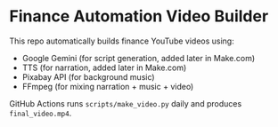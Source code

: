 # Finance Automation Video Builder

This repo automatically builds finance YouTube videos using:

- Google Gemini (for script generation, added later in Make.com)
- TTS (for narration, added later in Make.com)
- Pixabay API (for background music)
- FFmpeg (for mixing narration + music + video)

GitHub Actions runs `scripts/make_video.py` daily and produces `final_video.mp4`.
